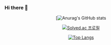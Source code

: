 ### Hi there 👋
<div align=center>
  

[![Anurag's GitHub stats](https://github-readme-stats.vercel.app/api?username=lx460&show_icons=true&theme=radical)  
  
[![Solved.ac 프로필](http://mazassumnida.wtf/api/v2/generate_badge?boj=lx460)](https://solved.ac/lx460)
  
[![Top Langs](https://github-readme-stats.vercel.app/api/top-langs/?username=lx460&exclude_repo=github-readme-stats,lx460.github.io&layout=compact&theme=vision-friendly-dark)](https://github.com/lx460)

</div>
<!--
**lx460/lx460** is a ✨ _special_ ✨ repository because its `README.md` (this file) appears on your GitHub profile.

Here are some ideas to get you started:

- 🔭 I’m currently working on ...
- 🌱 I’m currently learning ...
- 👯 I’m looking to collaborate on ...
- 🤔 I’m looking for help with ...
- 💬 Ask me about ...
- 📫 How to reach me: ...
- 😄 Pronouns: ...
- ⚡ Fun fact: ...
-->
